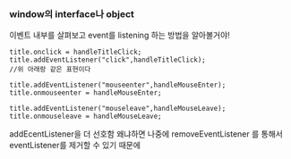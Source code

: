 ### window의 interface나 object <br>
이벤트 내부를 살펴보고 event를 listening 하는 방법을 알아볼거야!<br>

```
title.onclick = handleTitleClick;
title.addEventListener("click",handleTitleClick);
//위 아래랑 같은 표현이다

title.addEventListener("mouseenter",handleMouseEnter);
title.onmouseenter = handleMouseEnter;

title.addEventListener("mouseleave",handleMouseLeave);
title.onmouseleave = handleMouseLeave;
```
 
 addEcentListener을 더 선호함
 왜냐하면 나중에 removeEventListener 를 통해서 eventListener를 제거할 수 있기 때문에 
 
